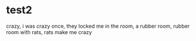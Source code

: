# test2

crazy, i was crazy once, they locked me in the room, a rubber room, rubber room with rats, rats make me crazy
